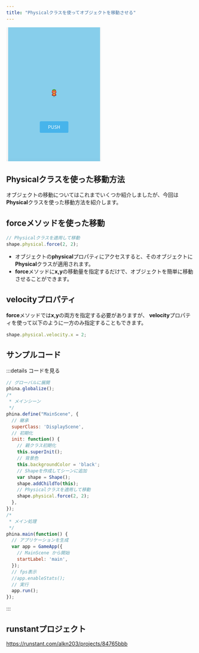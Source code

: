 ```yaml
---
title: "Physicalクラスを使ってオブジェクトを移動させる"
---
```


![insert-loadingscene](/images/insert-loadingscene.gif)

## Physicalクラスを使った移動方法
オブジェクトの移動についてはこれまでいくつか紹介しましたが、今回は**Physical**クラスを使った移動方法を紹介します。

## forceメソッドを使った移動

```js
// Physicalクラスを適用して移動
shape.physical.force(2, 2);
```

* オブジェクトの**physical**プロパティにアクセスすると、そのオブジェクトに**Physical**クラスが適用されます。
* **force**メソッドに**x,y**の移動量を指定するだけで、オブジェクトを簡単に移動させることができます。

## velocityプロパティ
**force**メソッドでは**x,y**の両方を指定する必要がありますが、 **velocity**プロパティを使って以下のように一方のみ指定することもできます。

```js
shape.physical.velocity.x = 2;
```

## サンプルコード
:::details コードを見る

```js
// グローバルに展開
phina.globalize();
/*
 * メインシーン
 */
phina.define("MainScene", {
  // 継承
  superClass: 'DisplayScene',
  // 初期化
  init: function() {
    // 親クラス初期化
    this.superInit();
    // 背景色
    this.backgroundColor = 'black';
    // Shapeを作成してシーンに追加
    var shape = Shape();
    shape.addChildTo(this);
    // Physicalクラスを適用して移動
    shape.physical.force(2, 2);
  },
});
/*
 * メイン処理
 */
phina.main(function() {
  // アプリケーションを生成
  var app = GameApp({
    // MainScene から開始
    startLabel: 'main',
  });
  // fps表示
  //app.enableStats();
  // 実行
  app.run();
});
```
:::

## runstantプロジェクト
https://runstant.com/alkn203/projects/84765bbb